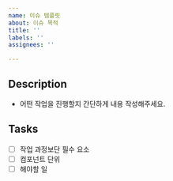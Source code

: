 ```yaml
---
name: 이슈 템플릿
about: 이슈 목적
title: ''
labels: ''
assignees: ''

---
```


## Description

- 어떤 작업을 진행할지 간단하게 내용 작성해주세요.

## Tasks

- [ ]  작업 과정보단 필수 요소
- [ ]  컴포넌트 단위
- [ ]  해야할 일
